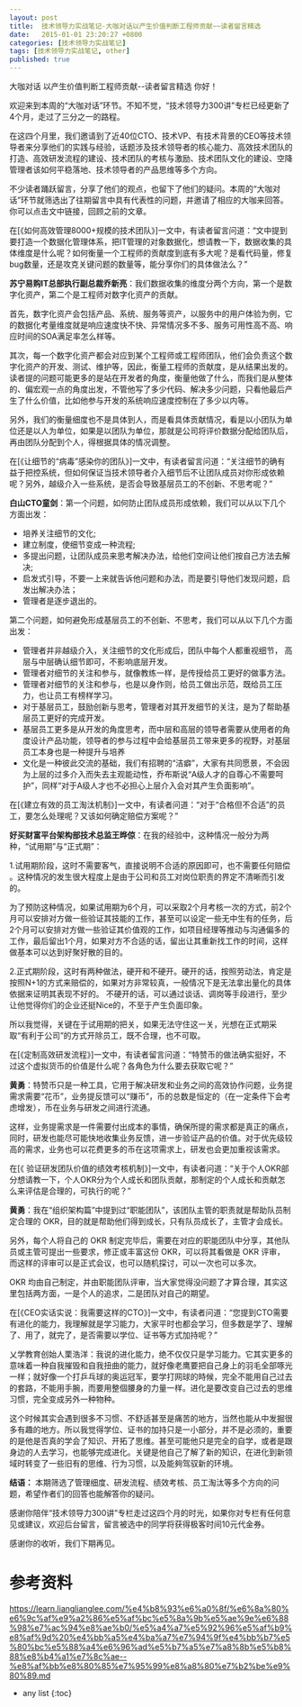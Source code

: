 ```yaml
---
layout: post
title:  技术领导力实战笔记-大咖对话以产生价值判断工程师贡献~~读者留言精选
date:   2015-01-01 23:20:27 +0800
categories: [技术领导力实战笔记]
tags: [技术领导力实战笔记, other]
published: true
---
```




大咖对话 以产生价值判断工程师贡献--读者留言精选
你好！

欢迎来到本周的“大咖对话”环节。不知不觉，“技术领导力300讲”专栏已经更新了4个月，走过了三分之一的路程。

在这四个月里，我们邀请到了近40位CTO、技术VP、有技术背景的CEO等技术领导者来分享他们的实践与经验，话题涉及技术领导者的核心能力、高效技术团队的打造、高效研发流程的建设、技术团队的考核与激励、技术团队文化的建设、空降管理者该如何平稳落地、技术领导者的产品思维等多个方向。

不少读者踊跃留言，分享了他们的观点，也留下了他们的疑问。本周的“大咖对话”环节就筛选出了往期留言中具有代表性的问题，并邀请了相应的大咖来回答。你可以点击文中链接，回顾之前的文章。

在[《如何高效管理8000+规模的技术团队》]一文中，有读者留言问道：“文中提到要打造一个数据化管理体系，把IT管理的对象数据化，想请教一下，数据收集的具体维度是什么呢？如何衡量一个工程师的贡献度到底有多大呢？是看代码量，修复bug数量，还是攻克关键问题的数量等，能分享你们的具体做法么？”

**苏宁易购IT总部执行副总裁乔新亮**：我们数据收集的维度分两个方向，第一个是数字化资产，第二个是工程师对数字化资产的贡献。

首先，数字化资产会包括产品、系统、服务等资产，以服务中的用户体验为例，它的数据化考量维度就是响应速度快不快、异常情况多不多、服务可用性高不高、响应时间的SOA满足率怎么样等。

其次，每一个数字化资产都会对应到某个工程师或工程师团队，他们会负责这个数字化资产的开发、测试、维护等，因此，衡量工程师的贡献度，是从结果出发的。读者提的问题可能更多的是站在开发者的角度，衡量他做了什么，而我们是从整体的、偏宏观一点的角度出发，不管他写了多少代码、解决多少问题，只看他最后产生了什么价值，比如他参与开发的系统响应速度控制在了多少以内等。

另外，我们的衡量细度也不是具体到人，而是看具体贡献情况，看是以小团队为单位还是以人为单位，如果是以团队为单位，那就是公司将评价数据分配给团队后，再由团队分配到个人，得根据具体的情况调整。

在[《让细节的“病毒”感染你的团队》]一文中，有读者留言问道：“关注细节的确有益于把控系统，但如何保证当技术领导者介入细节后不让团队成员对你形成依赖呢？另外，越级介入一些系统，是否会导致基层员工的不创新、不思考呢？”

**白山CTO童剑**：第一个问题，如何防止团队成员形成依赖，我们可以从以下几个方面出发：

* 培养关注细节的文化;
* 建立制度，使细节变成一种流程;
* 多提出问题，让团队成员来思考解决办法，给他们空间让他们按自己方法去解决;
* 启发式引导，不要一上来就告诉他问题和办法，而是要引导他们发现问题，启发出解决办法；
* 管理者是逐步退出的。

第二个问题，如何避免形成基层员工的不创新、不思考，我们可以从以下几个方面出发：

* 管理者并非越级介入，关注细节的文化形成后，团队中每个人都重视细节， 高层与中层确认细节即可，不影响底层开发。
* 管理者对细节的关注和参与，就像教练一样，是传授给员工更好的做事方法。
* 管理者对细节的关注和参与，也是以身作则，给员工做出示范，既给员工压力，也让员工有榜样学习。
* 对于基层员工，鼓励创新与思考，管理者对其开发细节的关注，是为了帮助基层员工更好的完成开发。
* 基层员工更多是从开发的角度思考，而中层和高层的领导者需要从使用者的角度设计产品功能，领导者的参与过程中会给基层员工带来更多的视野，对基层员工本身也是一种提升与培养
* 文化是一种彼此交流的基础，我们有招聘的“洁癖”，大家有共同愿景，不会因为上层的过多介入而失去主观能动性，乔布斯说“A级人才的自尊心不需要呵护”，同样“对于A级人才也不必担心上层介入会对其产生负面影响”。

在[《建立有效的员工淘汰机制》]一文中，有读者问道：“对于“合格但不合适”的员工，要怎么处理呢？又该如何确定赔偿方案呢？”

**好买财富平台架构部技术总监王晔倞**：在我的经验中，这种情况一般分为两种，“试用期”与“正式期”：

1.试用期阶段，这时不需要客气，直接说明不合适的原因即可，也不需要任何赔偿 。这种情况的发生很大程度上是由于公司和员工对岗位职责的界定不清晰而引发的。

为了预防这种情况，如果试用期为6个月，可以采取2个月考核一次的方式，前2个月可以安排对方做一些验证其技能的工作，甚至可以设定一些无中生有的任务，后2个月可以安排对方做一些验证其价值观的工作，如项目经理等推动与沟通偏多的工作，最后留出1个月，如果对方不合适的话，留出让其重新找工作的时间，这样做基本可以达到好聚好散的目的。

2.正式期阶段，这时有两种做法，硬开和不硬开。硬开的话，按照劳动法，肯定是按照N+1的方式来赔偿的，如果对方非常较真，一般情况下是无法拿出量化的具体依据来证明其表现不好的。 不硬开的话，可以通过谈话、调岗等手段进行，至少让他觉得你们的企业还挺Nice的，不至于产生负面印象。

所以我觉得，关键在于试用期的把关，如果无法守住这一关，光想在正式期采取“有利于公司”的方式开除员工，既不合理，也不可取。

在[《定制高效研发流程》]一文中，有读者留言问道：“特赞币的做法确实挺好，不过这个虚拟货币的价值是什么呢？各角色为什么要去获取它呢？”

**黄勇**：特赞币只是一种工具，它用于解决研发和业务之间的高效协作问题，业务提需求需要“花币”，业务提反馈可以“赚币”，币的总数是恒定的（在一定条件下会考虑增发），币在业务与研发之间进行流通。

这样，业务提需求是一件需要付出成本的事情，确保所提的需求都是真正的痛点，同时，研发也能尽可能快地收集业务反馈，进一步验证产品的价值。对于优先级较高的需求，业务也可以花费更多的币在这项需求上，研发也会更加重视该需求。

在[《 验证研发团队价值的绩效考核机制》]一文中，有读者问道：“关于个人OKR部分想请教一下，个人OKR分为个人成长和团队贡献，那制定的个人成长和贡献怎么来评估是合理的，可执行的呢？”

**黄勇**：我在“组织架构篇”中提到过“职能团队”，该团队主管的职责就是帮助队员制定合理的 OKR，目的就是帮助他们得到成长，只有队员成长了，主管才会成长。

另外，每个人将自己的 OKR 制定完毕后，需要在对应的职能团队中分享，其他队员或主管可提出一些要求，修正或丰富这份 OKR，可以将其看做是 OKR 评审，而这样的评审可以是正式会议，也可以随机探讨，可以一次也可以多次。

OKR 均由自己制定，并由职能团队评审，当大家觉得没问题了才算合理，其实这里包括两方面，一是个人的追求，二是团队对自己的期望。

在[《CEO实话实说：我需要这样的CTO》]一文中，有读者问道：“您提到CTO需要有进化的能力，我理解就是学习能力，大家平时也都会学习，但多数是学了、理解了、用了，就完了，是否需要以学位、证书等方式加持呢？”

乂学教育创始人栗浩洋：我说的进化能力，绝不仅仅只是学习能力。它其实更多的意味着一种自我摧毁和自我扭曲的能力，就好像老鹰要把自己身上的羽毛全部啄光一样；就好像一个打乒乓球的奥运冠军，要学打网球的時候，完全不能用自己过去的套路，不能用手腕，而要用整個腰身的力量一样。进化是要改变自己过去的思维习惯，完全变成另外一种物种。

这个时候其实会遇到很多不习惯、不舒适甚至是痛苦的地方，当然也能从中发掘很多有趣的地方。所以我觉得学位、证书的加持只是一小部分，并不是必须的，重要的是他是否真的学会了知识、开拓了思维。甚至可能他只是完全的自学，或者是跟身边的人去学习，也能够完成进化。关键是他自己了解了新的知识，在进化到新领域时转变了一些旧有的思维、行为习惯，以及能夠驾驭新的环境。

**结语：** 本期筛选了管理细度、研发流程、绩效考核、员工淘汰等多个方向的问题，希望作者们的回答也能解答你的疑问。

感谢你陪伴“技术领导力300讲”专栏走过这四个月的时光，如果你对专栏有任何意见或建议，欢迎后台留言，留言被选中的同学将获得极客时间10元代金券。

感谢你的收听，我们下期再见。




# 参考资料

https://learn.lianglianglee.com/%e4%b8%93%e6%a0%8f/%e6%8a%80%e6%9c%af%e9%a2%86%e5%af%bc%e5%8a%9b%e5%ae%9e%e6%88%98%e7%ac%94%e8%ae%b0/%e5%a4%a7%e5%92%96%e5%af%b9%e8%af%9d%20%e4%bb%a5%e4%ba%a7%e7%94%9f%e4%bb%b7%e5%80%bc%e5%88%a4%e6%96%ad%e5%b7%a5%e7%a8%8b%e5%b8%88%e8%b4%a1%e7%8c%ae--%e8%af%bb%e8%80%85%e7%95%99%e8%a8%80%e7%b2%be%e9%80%89.md

* any list
{:toc}
